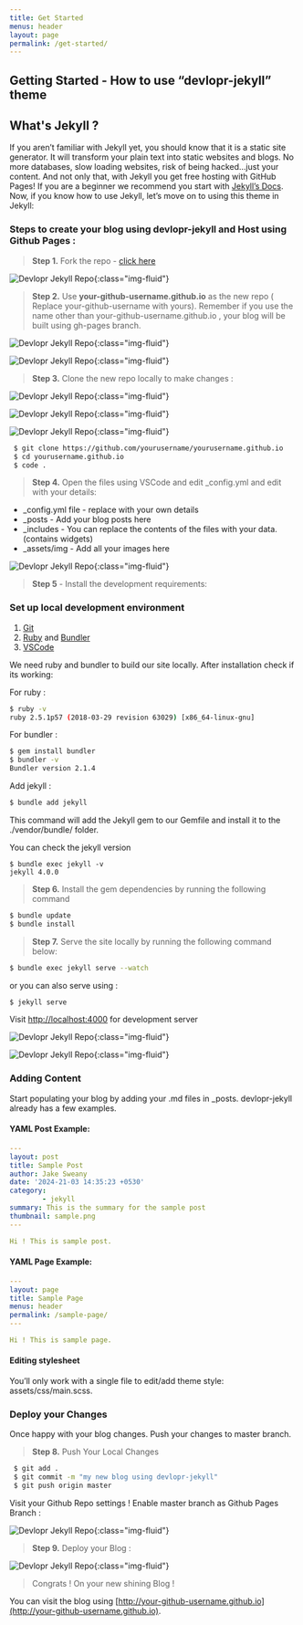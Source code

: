 ```yaml
---
title: Get Started
menus: header
layout: page
permalink: /get-started/
---
```


## Getting Started - How to use “devlopr-jekyll” theme

## What's Jekyll ?

If you aren’t familiar with Jekyll yet, you should know that it is a static site generator. It will transform your plain text into static websites and blogs. No more databases, slow loading websites, risk of being hacked…just your content. And not only that, with Jekyll you get free hosting with GitHub Pages! If you are a beginner we recommend you start with [Jekyll’s Docs](https://jekyllrb.com/docs/installation/). Now, if you know how to use Jekyll, let’s move on to using this theme in Jekyll:

### Steps to create your blog using devlopr-jekyll and Host using Github Pages :

>  **Step 1.**  Fork the repo - [click here](https://github.com/sujaykundu777/devlopr-jekyll/fork)

![Devlopr Jekyll Repo](/assets/img/posts/fork1.png){:class="img-fluid"}

> **Step 2.** Use **your-github-username.github.io** as the new repo  ( Replace your-github-username with yours). Remember if you use the name other than your-github-username.github.io , your blog will be built using gh-pages branch.

![Devlopr Jekyll Repo](/assets/img/posts/fork2.png){:class="img-fluid"}

![Devlopr Jekyll Repo](/assets/img/posts/fork3.png){:class="img-fluid"}

> **Step 3.** Clone the new repo locally to make changes :

![Devlopr Jekyll Repo](/assets/img/posts/fork31.png){:class="img-fluid"}

![Devlopr Jekyll Repo](/assets/img/posts/fork32.png){:class="img-fluid"}

![Devlopr Jekyll Repo](/assets/img/posts/fork33.png){:class="img-fluid"}

```bash
 $ git clone https://github.com/yourusername/yourusername.github.io
 $ cd yourusername.github.io
 $ code .
```

> **Step 4.** Open the files using VSCode and edit _config.yml and edit with your details:

- _config.yml file - replace with your own details
- _posts - Add your blog posts here
- _includes - You can replace the contents of the files with your data. (contains widgets)
- _assets/img - Add all your images here

![Devlopr Jekyll Repo](/assets/img/posts/fork34.png){:class="img-fluid"}

> **Step 5** - Install the development requirements:

### Set up local development environment

1. [Git](https://git-scm.com/)
2. [Ruby](https://www.ruby-lang.org/) and [Bundler](https://bundler.io/)
3. [VSCode](https://code.visualstudio.com/download)

We need ruby and bundler to build our site locally. After installation check if its working:

For ruby :

```bash
$ ruby -v
ruby 2.5.1p57 (2018-03-29 revision 63029) [x86_64-linux-gnu]
```
For bundler :

```bash
$ gem install bundler
$ bundler -v
Bundler version 2.1.4
```
Add jekyll :

```bash
$ bundle add jekyll
```
 This command will add the Jekyll gem to our Gemfile and install it to the ./vendor/bundle/ folder.

You can check the jekyll version

```
$ bundle exec jekyll -v
jekyll 4.0.0
```

> **Step 6.** Install the gem dependencies by running the following command

```bash
$ bundle update
$ bundle install
```

> **Step 7.** Serve the site locally by running the following command below:

```bash
$ bundle exec jekyll serve --watch
```
or you can also serve using :

```bash
$ jekyll serve
```

Visit [http://localhost:4000](http://localhost:4000) for development server

![Devlopr Jekyll Repo](/assets/img/posts/fork4.png){:class="img-fluid"}

![Devlopr Jekyll Repo](/assets/img/posts/fork41.png){:class="img-fluid"}

### Adding Content

Start populating your blog by adding your .md files in _posts. devlopr-jekyll already has a few examples.

#### YAML Post Example:

```yml
---
layout: post
title: Sample Post
author: Jake Sweany
date: '2024-21-03 14:35:23 +0530'
category:
        - jekyll
summary: This is the summary for the sample post
thumbnail: sample.png
---

Hi ! This is sample post.

```

#### YAML Page Example:

```yml
---
layout: page
title: Sample Page
menus: header
permalink: /sample-page/
---

Hi ! This is sample page.
```

#### Editing stylesheet

You’ll only work with a single file to edit/add theme style: assets/css/main.scss.

### Deploy your Changes

Once happy with your blog changes. Push your changes to master branch.

> **Step 8.** Push Your Local Changes

```bash
 $ git add .
 $ git commit -m "my new blog using devlopr-jekyll"
 $ git push origin master
```

Visit your Github Repo settings ! Enable master branch as Github Pages Branch :

![Devlopr Jekyll Repo](/assets/img/posts/fork6.png){:class="img-fluid"}

> **Step 9.** Deploy your Blog :

![Devlopr Jekyll Repo](/assets/img/posts/fork7.png){:class="img-fluid"}

> Congrats ! On your new shining Blog !

You can visit the blog using [http://your-github-username.github.io](http://your-github-username.github.io).


